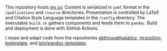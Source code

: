 This repository hosts [my cv](https://github.com/icornelius/cv/releases/latest/download/cornelius-cv.pdf).
Content is serialized in `yaml` format in the `/publications` and `/source` directories.
Presentation is controlled by LaTeX and Citation Style Language templates in the `/config` directory.
The executable `build.sh` gathers components and feeds them to `pandoc`.
Build and deployment is done with GitHub Actions.

I reuse and adapt code from the repositories [gkthiruvathukal/cv], [mrzool/cv-boilerplate], and [jgm/pandoc-templates].

[gkthiruvathukal/cv]: https://github.com/gkthiruvathukal/cv
[mrzool/cv-boilerplate]: https://github.com/mrzool/cv-boilerplate
[jgm/pandoc-templates]: https://github.com/jgm/pandoc-templates
